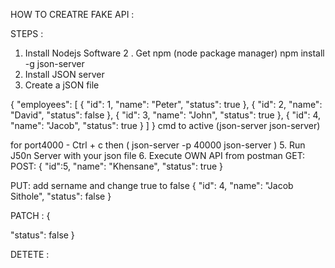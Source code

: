 
HOW TO CREATRE FAKE API :

STEPS :
1. Install Nodejs Software
2 . Get npm (node package manager)
npm install -g json-server
3. Install JSON server
4. Create a jSON file

{
  "employees": [
    {
      "id": 1,
      "name": "Peter",
      "status": true
    },
    {
      "id": 2,
      "name": "David",
      "status": false
    },
    {
      "id": 3,
      "name": "John",
      "status": true
    },
    {
      "id": 4,
      "name": "Jacob",
      "status": true
    }
  ]
}
 cmd to active (json-server json-server)

for port4000 - Ctrl + c then ( json-server -p 40000 json-server  )
5. Run J50n Server with your json file
6. Execute OWN API from postman
 GET: 
POST:
{
         "id":5,
         "name": "Khensane",
         "status": true
 }

PUT: add sername and change true to false 
{
  "id": 4,
  "name": "Jacob Sithole",
  "status": false
}

PATCH :
{
         
 "status": false
 }

DETETE :






